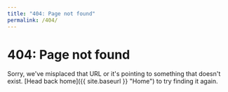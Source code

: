 ```yaml
---
title: "404: Page not found"
permalink: /404/
---
```


# 404: Page not found
Sorry, we've misplaced that URL or it's pointing to something that doesn't exist. [Head back home]({{ site.baseurl }} "Home") to try finding it again.
